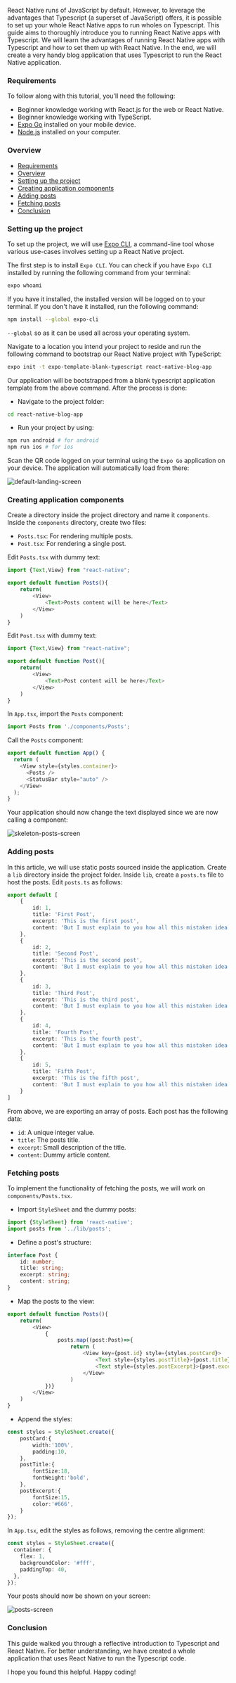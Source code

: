 React Native runs of JavaScript by default. However, to leverage the advantages that Typescript (a superset of JavaScript) offers, it is possible to set up your whole React Native apps to run wholes on Typescript. This guide aims to thoroughly introduce you to running React Native apps with Typescript. We will learn the advantages of running React Native apps with Typescript and how to set them up with React Native. In the end, we will create a very handy blog application that uses Typescript to run the React Native application.

### Requirements
To follow along with this tutorial, you'll need the following:

- Beginner knowledge working with React.js for the web or React Native.
- Beginner knowledge working with TypeScript.
- [Expo Go](https://expo.dev/client) installed on your mobile device.
- [Node.js](https://nodejs.org/en/) installed on  your computer.

### Overview
- [Requirements](#requirements)
- [Overview](#overview)
- [Setting up the project](#setting-up-the-project)
- [Creating application components](#creating-application-components)
- [Adding posts](#adding-posts)
- [Fetching posts](#fetching-posts)
- [Conclusion](#conclusion)

### Setting up the project
To set up the project, we will use [Expo CLI](https://docs.expo.dev/workflow/expo-cli/), a command-line tool whose various use-cases involves setting up a React Native project.

The first step is to install `Expo CLI`. You can check if you have `Expo CLI` installed by running the following command from your terminal:

```bash
expo whoami
```

If you have it installed, the installed version will be logged on to your terminal. If you don't have it installed, run the following command:

```bash
npm install --global expo-cli
```

`--global` so as it can be used all across your operating system.

Navigate to a location you intend your project to reside and run the following command to bootstrap our React Native project with TypeScript:

```bash
expo init -t expo-template-blank-typescript react-native-blog-app
```

Our application will be bootstrapped from a blank typescript application template from the above command. After the process is done:

- Navigate to the project folder:

```bash
cd react-native-blog-app
```

- Run your project by using:

```bash
npm run android # for android
npm run ios # for ios
```

Scan the QR code logged on your terminal using the `Expo Go` application on your device. The application will automatically load from there:

![default-landing-screen](/engineering-education/guide-to-run-react-native-app-with-typescript/default-landing-screen.jpg)

### Creating application components
Create a directory inside the project directory and name it `components`. Inside the `components` directory, create two files:

- `Posts.tsx`: For rendering multiple posts.
- `Post.tsx`: For rendering a single post.

Edit `Posts.tsx` with dummy text:

```ts
import {Text,View} from "react-native";

export default function Posts(){
    return(
        <View>
            <Text>Posts content will be here</Text>
        </View>
    )
}
```

Edit `Post.tsx` with dummy text:

```ts
import {Text,View} from "react-native";

export default function Post(){
    return(
        <View>
            <Text>Post content will be here</Text>
        </View>
    )
}
```

In `App.tsx`, import the `Posts` component:

```ts
import Posts from './components/Posts';
```

Call the `Posts` component:

```ts
export default function App() {
  return (
    <View style={styles.container}>
      <Posts />
      <StatusBar style="auto" />
    </View>
  );
}
```

Your application should now change the text displayed since we are now calling a component:

![skeleton-posts-screen](/engineering-education/guide-to-run-react-native-app-with-typescript/skeleton-posts-screen.jpg)

### Adding posts
In this article, we will use static posts sourced inside the application. Create a `lib` directory inside the project folder. Inside `lib`, create a `posts.ts` file to host the posts. Edit `posts.ts` as follows:

```ts
export default [
    {
        id: 1,
        title: 'First Post',
        excerpt: 'This is the first post',
        content: 'But I must explain to you how all this mistaken idea of denouncing pleasure and praising pain was born and I will give you a complete account of the system, and expound the actual teachings of the great explorer of the truth, the master-builder of human happiness. No one rejects, dislikes, or avoids pleasure itself, because it is pleasure, but because those who do not know how to pursue pleasure rationally encounter consequences that are extremely painful. Nor again is there anyone who loves or pursues or desires to obtain pain of itself, because it is pain, but because occasionally circumstances occur in which toil and pain can procure him some great pleasure. To take a trivial example, which of us ever undertakes laborious physical exercise, except to obtain some advantage from it? But who has any right to find fault with a man who chooses to enjoy a pleasure that has no annoying consequences, or one who avoids a pain that produces no resultant pleasure? On the other hand, we denounce with righteous indignation and dislike men who are so beguiled and demoralized by the charms of pleasure of the moment, so blinded by desire, that they cannot foresee.'
    },
    {
        id: 2,
        title: 'Second Post',
        excerpt: 'This is the second post',
        content: 'But I must explain to you how all this mistaken idea of denouncing pleasure and praising pain was born and I will give you a complete account of the system, and expound the actual teachings of the great explorer of the truth, the master-builder of human happiness. No one rejects, dislikes, or avoids pleasure itself, because it is pleasure, but because those who do not know how to pursue pleasure rationally encounter consequences that are extremely painful. Nor again is there anyone who loves or pursues or desires to obtain pain of itself, because it is pain, but because occasionally circumstances occur in which toil and pain can procure him some great pleasure. To take a trivial example, which of us ever undertakes laborious physical exercise, except to obtain some advantage from it? But who has any right to find fault with a man who chooses to enjoy a pleasure that has no annoying consequences, or one who avoids a pain that produces no resultant pleasure? On the other hand, we denounce with righteous indignation and dislike men who are so beguiled and demoralized by the charms of pleasure of the moment, so blinded by desire, that they cannot foresee.'
    },
    {
        id: 3,
        title: 'Third Post',
        excerpt: 'This is the third post',
        content: 'But I must explain to you how all this mistaken idea of denouncing pleasure and praising pain was born and I will give you a complete account of the system, and expound the actual teachings of the great explorer of the truth, the master-builder of human happiness. No one rejects, dislikes, or avoids pleasure itself, because it is pleasure, but because those who do not know how to pursue pleasure rationally encounter consequences that are extremely painful. Nor again is there anyone who loves or pursues or desires to obtain pain of itself, because it is pain, but because occasionally circumstances occur in which toil and pain can procure him some great pleasure. To take a trivial example, which of us ever undertakes laborious physical exercise, except to obtain some advantage from it? But who has any right to find fault with a man who chooses to enjoy a pleasure that has no annoying consequences, or one who avoids a pain that produces no resultant pleasure? On the other hand, we denounce with righteous indignation and dislike men who are so beguiled and demoralized by the charms of pleasure of the moment, so blinded by desire, that they cannot foresee.'
    },
    {
        id: 4,
        title: 'Fourth Post',
        excerpt: 'This is the fourth post',
        content: 'But I must explain to you how all this mistaken idea of denouncing pleasure and praising pain was born and I will give you a complete account of the system, and expound the actual teachings of the great explorer of the truth, the master-builder of human happiness. No one rejects, dislikes, or avoids pleasure itself, because it is pleasure, but because those who do not know how to pursue pleasure rationally encounter consequences that are extremely painful. Nor again is there anyone who loves or pursues or desires to obtain pain of itself, because it is pain, but because occasionally circumstances occur in which toil and pain can procure him some great pleasure. To take a trivial example, which of us ever undertakes laborious physical exercise, except to obtain some advantage from it? But who has any right to find fault with a man who chooses to enjoy a pleasure that has no annoying consequences, or one who avoids a pain that produces no resultant pleasure? On the other hand, we denounce with righteous indignation and dislike men who are so beguiled and demoralized by the charms of pleasure of the moment, so blinded by desire, that they cannot foresee.'
    },
    {
        id: 5,
        title: 'Fifth Post',
        excerpt: 'This is the fifth post',
        content: 'But I must explain to you how all this mistaken idea of denouncing pleasure and praising pain was born and I will give you a complete account of the system, and expound the actual teachings of the great explorer of the truth, the master-builder of human happiness. No one rejects, dislikes, or avoids pleasure itself, because it is pleasure, but because those who do not know how to pursue pleasure rationally encounter consequences that are extremely painful. Nor again is there anyone who loves or pursues or desires to obtain pain of itself, because it is pain, but because occasionally circumstances occur in which toil and pain can procure him some great pleasure. To take a trivial example, which of us ever undertakes laborious physical exercise, except to obtain some advantage from it? But who has any right to find fault with a man who chooses to enjoy a pleasure that has no annoying consequences, or one who avoids a pain that produces no resultant pleasure? On the other hand, we denounce with righteous indignation and dislike men who are so beguiled and demoralized by the charms of pleasure of the moment, so blinded by desire, that they cannot foresee.'
    }
]
```

From above, we are exporting an array of posts. Each post has the following data:

- `id`: A unique integer value.
- `title`: The posts title.
- `excerpt`: Small description of the title.
- `content`: Dummy article content.

### Fetching posts

To implement the functionality of fetching the posts, we will work on `components/Posts.tsx`.

- Import  `StyleSheet` and the dummy posts:

```ts
import {StyleSheet} from 'react-native';
import posts from '../lib/posts';
```

- Define a post's structure:

```ts
interface Post {
    id: number;
    title: string;
    excerpt: string;
    content: string;
}
```

- Map the posts to the view:

```ts
export default function Posts(){
    return(
        <View>
            {
                posts.map((post:Post)=>{
                    return (
                        <View key={post.id} style={styles.postCard}> 
                            <Text style={styles.postTitle}>{post.title}</Text>
                            <Text style={styles.postExcerpt}>{post.excerpt}</Text>
                        </View>
                    )
            })}
        </View>
    )
}
```

- Append the styles:

```ts
const styles = StyleSheet.create({
    postCard:{
        width:'100%',
        padding:10,
    },
    postTitle:{
        fontSize:18,
        fontWeight:'bold',
    },
    postExcerpt:{
        fontSize:15,
        color:'#666',
    }
});
```

In `App.tsx`, edit the styles as follows, removing the centre alignment:

```ts
const styles = StyleSheet.create({
  container: {
    flex: 1,
    backgroundColor: '#fff',
    paddingTop: 40,
  },
});
```

Your posts should now be shown on your screen:

![posts-screen](/engineering-education/guide-to-run-react-native-app-with-typescript/posts-screen.jpg)

### Conclusion
This guide walked you through a reflective introduction to Typescript and React Native. For better understanding, we have created a whole application that uses React Native to run the Typescript code.

I hope you found this helpful. Happy coding!